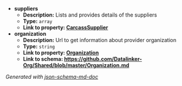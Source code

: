  - <b id="#/properties/suppliers">suppliers</b>
	 - **Description:** Lists and provides details of the suppliers
	 - **Type:** `array`
	 - <b id="carcasssuppliercarcasssupplier.md">Link to property: [CarcassSupplier](CarcassSupplier.md)</b>
 - <b id="#/properties/organization">organization</b>
	 - **Description:** Url to get information about provider organization
	 - **Type:** `string`
	 - <b id="organizationorganization">Link to property: [Organization](#Organization)</b>
	 - <b id="httpsgithub.comdatalinker-orgsharedblobmasterorganization.md">Link to schema: https://github.com/Datalinker-Org/Shared/blob/master/Organization.md</b>

_Generated with [json-schema-md-doc](https://brianwendt.github.io/json-schema-md-doc/)_
